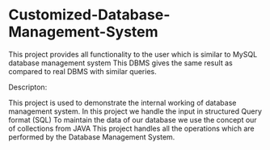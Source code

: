# Customized-Database-Management-System
This project provides all functionality to the user which is similar to MySQL database management system This DBMS gives the same result as compared to real DBMS with similar queries.

Descripton:

This project is used to demonstrate the internal working of database management system.
In this project we handle the input in structured Query format (SQL)
To maintain the data of our database we use the concept our of collections from JAVA
This project handles all the operations which are performed by the Database Management System.
